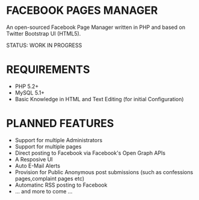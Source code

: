 FACEBOOK PAGES MANAGER
======================

An open-sourced Facebook Page Manager written in PHP and based on Twitter Bootstrap UI (HTML5).

STATUS: WORK IN PROGRESS

REQUIREMENTS
============

* PHP 5.2+
* MySQL 5.1+
* Basic Knowledge in HTML and Text Editing (for initial Configuration)

PLANNED FEATURES
================

* Support for multiple Administrators
* Support for multiple pages
* Direct posting to Facebook via Facebook's Open Graph APIs
* A Resposive UI
* Auto E-Mail Alerts
* Provision for Public Anonymous post submissions (such as confessions pages,complaint pages etc)
* Automatinc RSS posting to Facebook
* ... and more to come ...

